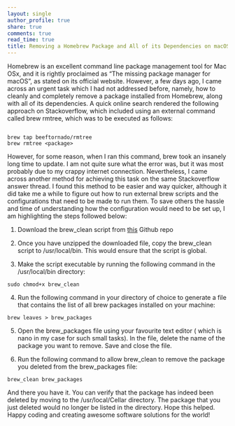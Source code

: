 ```yaml
---
layout: single 
author_profile: true
share: true 
comments: true
read_time: true
title: Removing a Homebrew Package and All of its Dependencies on macOS
--- 
```


Homebrew is an excellent command line package management tool for Mac OSx, and it is rightly proclaimed as “The missing package manager for macOS”, as stated on its official website. However, a few days ago, I came across an urgent task which I had not addressed before, namely, how to cleanly and completely remove a package installed from Homebrew, along with all of its dependencies.
A quick online search rendered the following approach on Stackoverflow, which included using an external command called brew rmtree, which was to be executed as follows:

```

brew tap beeftornado/rmtree
brew rmtree <package>
```

However, for some reason, when I ran this command, brew took an insanely long time to update. I am not quite sure what the error was, but it was most probably due to my crappy internet connection.
Nevertheless, I came across another method for achieving this task on the same Stackoverflow answer thread. I found this method to be easier and way quicker, although it did take me a while to figure out how to run external brew scripts and the configurations that need to be made to run them. To save others the hassle and time of understanding how the configuration would need to be set up, I am highlighting the steps followed below:

1. Download the brew_clean script from [this](https://gist.github.com/cskeeters/10ff1295bca93808213d) Github repo

2. Once you have unzipped the downloaded file, copy the brew_clean script to /usr/local/bin. This would ensure that the script is global.

3. Make the script executable by running the following command in the /usr/local/bin directory:
```
sudo chmod+x brew_clean
```
4. Run the following command in your directory of choice to generate a file that contains the list of all brew packages installed on your machine:
```
brew leaves > brew_packages
```
5. Open the brew_packages file using your favourite text editor ( which is nano in my case for such small tasks). In the file, delete the name of the package you want to remove. Save and close the file.

6. Run the following command to allow brew_clean to remove the package you deleted from the brew_packages file:
```
brew_clean brew_packages
```
And there you have it. You can verify that the package has indeed been deleted by moving to the /usr/local/Cellar directory. The package that you just deleted would no longer be listed in the directory.
Hope this helped. Happy coding and creating awesome software solutions for the world!














